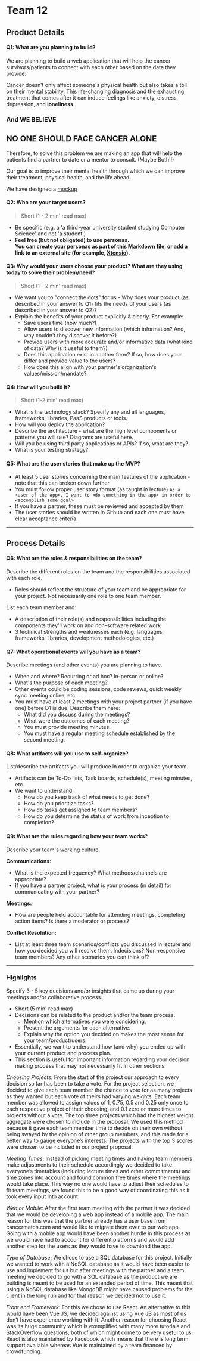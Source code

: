 # Team 12 

## Product Details
 
#### Q1: What are you planning to build?

 We are planning to build a web application that will help the cancer survivors/patients to connect with each other based on the data they provide. 
 
 Cancer doesn’t only affect someone's physical health but also takes a toll on their mental stability. This life-changing diagnosis and the exhausting treatment that comes after   it can induce feelings like anxiety, distress, depression, and **loneliness**. 
 
### And WE BELIEVE 

## NO ONE SHOULD FACE CANCER ALONE

Therefore, to solve this problem we are making an app that will help the patients find a partner to date or a mentor to consult. (Maybe Both!!) 

Our goal is to improve their mental health through which we can improve their treatment, physical health, and the life ahead. 

We have designed a [mockup](https://www.figma.com/proto/AKsBmCRIOOWOj00waI7xUa/Untitled?node-id=18%3A12&scaling=contain)
#### Q2: Who are your target users?

  > Short (1 - 2 min' read max)
 * Be specific (e.g. a 'a third-year university student studying Computer Science' and not 'a student')
 * **Feel free (but not obligated) to use personas.         
   You can create your personas as part of this Markdown file, or add a link to an external site (for example, [Xtensio](https://xtensio.com/user-persona/)).**

#### Q3: Why would your users choose your product? What are they using today to solve their problem/need?

> Short (1 - 2 min' read max)
 * We want you to "connect the dots" for us - Why does your product (as described in your answer to Q1) fits the needs of your users (as described in your answer to Q2)?
 * Explain the benefits of your product explicitly & clearly. For example:
    * Save users time (how much?)
    * Allow users to discover new information (which information? And, why couldn't they discover it before?)
    * Provide users with more accurate and/or informative data (what kind of data? Why is it useful to them?)
    * Does this application exist in another form? If so, how does your differ and provide value to the users?
    * How does this align with your partner's organization's values/mission/mandate?

#### Q4: How will you build it?

> Short (1-2 min' read max)
 * What is the technology stack? Specify any and all languages, frameworks, libraries, PaaS products or tools. 
 * How will you deploy the application?
 * Describe the architecture - what are the high level components or patterns you will use? Diagrams are useful here. 
 * Will you be using third party applications or APIs? If so, what are they?
 * What is your testing strategy?

#### Q5: What are the user stories that make up the MVP?

 * At least 5 user stories concerning the main features of the application - note that this can broken down further
 * You must follow proper user story format (as taught in lecture) ```As a <user of the app>, I want to <do something in the app> in order to <accomplish some goal>```
 * If you have a partner, these must be reviewed and accepted by them
 * The user stories should be written in Github and each one must have clear acceptance criteria.

----

## Process Details

#### Q6: What are the roles & responsibilities on the team?

Describe the different roles on the team and the responsibilities associated with each role. 
 * Roles should reflect the structure of your team and be appropriate for your project. Not necessarily one role to one team member.

List each team member and:
 * A description of their role(s) and responsibilities including the components they'll work on and non-software related work
 * 3 technical strengths and weaknesses each (e.g. languages, frameworks, libraries, development methodologies, etc.)

#### Q7: What operational events will you have as a team?

Describe meetings (and other events) you are planning to have. 
 * When and where? Recurring or ad hoc? In-person or online?
 * What's the purpose of each meeting?
 * Other events could be coding sessions, code reviews, quick weekly sync meeting online, etc.
 * You must have at least 2 meetings with your project partner (if you have one) before D1 is due. Describe them here:
   * What did you discuss during the meetings?
   * What were the outcomes of each meeting?
   * You must provide meeting minutes.
   * You must have a regular meeting schedule established by the second meeting.  
  
#### Q8: What artifacts will you use to self-organize?

List/describe the artifacts you will produce in order to organize your team.       

 * Artifacts can be To-Do lists, Task boards, schedule(s), meeting minutes, etc.
 * We want to understand:
   * How do you keep track of what needs to get done?
   * How do you prioritize tasks?
   * How do tasks get assigned to team members?
   * How do you determine the status of work from inception to completion?

#### Q9: What are the rules regarding how your team works?

Describe your team's working culture.

**Communications:**
 * What is the expected frequency? What methods/channels are appropriate? 
 * If you have a partner project, what is your process (in detail) for communicating with your partner?
 
**Meetings:**
 * How are people held accountable for attending meetings, completing action items? Is there a moderator or process?
 
**Conflict Resolution:**
 * List at least three team scenarios/conflicts you discussed in lecture and how you decided you will resolve them. Indecisions? Non-responsive team members? Any other scenarios you can think of?




----
### Highlights

Specify 3 - 5 key decisions and/or insights that came up during your meetings
and/or collaborative process.

 * Short (5 min' read max)
 * Decisions can be related to the product and/or the team process.
    * Mention which alternatives you were considering.
    * Present the arguments for each alternative.
    * Explain why the option you decided on makes the most sense for your team/product/users.
 * Essentially, we want to understand how (and why) you ended up with your current product and process plan.
 * This section is useful for important information regarding your decision making process that may not necessarily fit in other sections. 
 
*Choosing Projects*: From the start of the project our approach to every decision so far has been to take a vote. For the project selection, we decided to give each team member the chance to vote for as many projects as they wanted but each vote of theirs had varying weights. Each team member was allowed to assign values of 1, 0.75, 0.5 and 0.25 only once to each respective project of their choosing, and 0.1 zero or more times to projects without a vote. The top three projects which had the highest weight aggregate were chosen to include in the proposal. We used this method because it gave each team member time to decide on their own without being swayed by the opinion of other group members, and this made for a better way to gauge everyone’s interests. The projects with the top 3 scores were chosen to be included in our project proposal. 

*Meeting Times*: Instead of picking meeting times and having team members make adjustments to their schedule  accordingly we decided to take everyone’s timetables (including lecture times and other commitments) and time zones into account and found common free times where the meetings would take place. This way no one would have to adjust their schedules to fit team meetings, we found this to be a good way of coordinating this as it took every input into account. 

*Web or Mobile*: After the first team meeting with the partner it was decided that we would be developing a web app instead of a mobile app. The main reason for this was that the partner already has a user base from cancermatch.com and would like to migrate them over to our web app. Going with a mobile app would have been another hurdle in this process as we would have had to account for different platforms and would add another step for the users as they would have to download the app.

*Type of Database*: We chose to use a SQL database for this project. Initially we wanted to work with a NoSQL database as it would have been easier to use and implement for us but after meetings with the partner and a team meeting we decided to go with a SQL database as the product we are building is meant to be used for an extended period of time. This meant that using a NoSQL database like MongoDB might have caused problems for the client in the long run and for that reason we decided not to use it. 

*Front end Framework*: For this we chose to use React. An alternative to this would have been Vue JS, we decided against using Vue JS as most of us don’t have experience working with it. Another reason for choosing React was its huge community which is exemplified with many more tutorials and StackOverflow questions, both of which might come to be very useful to us. React is also maintained by Facebook which means that there is long term support available whereas Vue is maintained by a team financed by crowdfunding. 

